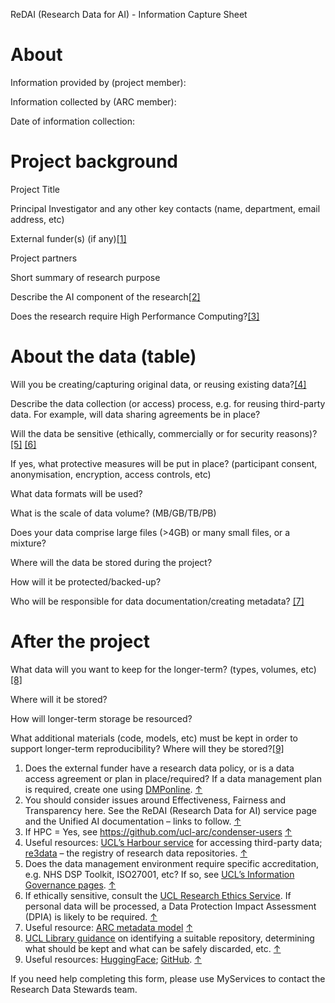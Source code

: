 ReDAI (Research Data for AI) - Information Capture Sheet

# About

Information provided by (project member):

Information collected by (ARC member):

Date of information collection:

# Project background

Project Title

Principal Investigator and any other key contacts (name, department, email address, etc)

External funder(s) (if any)[[1]](#endnote-1)

Project partners

Short summary of research purpose

Describe the AI component of the research[[2]](#endnote-2)

Does the research require High Performance Computing?[[3]](#endnote-3)

# About the data (table)

Will you be creating/capturing original data, or reusing existing data?[[4]](#endnote-4)

Describe the data collection (or access) process, e.g. for reusing third-party data. For example, will data sharing agreements be in place?

Will the data be sensitive (ethically, commercially or for security reasons)?[[5]](#endnote-5) [[6]](#endnote-6)

If yes, what protective measures will be put in place? (participant consent, anonymisation, encryption, access controls, etc)

What data formats will be used?

What is the scale of data volume? (MB/GB/TB/PB)

Does your data comprise large files (>4GB) or many small files, or a mixture?

Where will the data be stored during the project?

How will it be protected/backed-up?

Who will be responsible for data documentation/creating metadata? [[7]](#endnote-7)

# After the project

What data will you want to keep for the longer-term? (types, volumes, etc)[[8]](#endnote-8)

Where will it be stored?

How will longer-term storage be resourced?

What additional materials (code, models, etc) must be kept in order to support longer-term reproducibility? Where will they be stored?[[9]](#endnote-9)

1. Does the external funder have a research data policy, or is a data access agreement or plan in place/required? If a data management plan is required, create one using [DMPonline](https://dmponline.dcc.ac.uk/). [↑](#endnote-ref-1)
2. You should consider issues around Effectiveness, Fairness and Transparency here. See the ReDAI (Research Data for AI) service page and the Unified AI documentation – links to follow. [↑](#endnote-ref-2)
3. If HPC = Yes, see <https://github.com/ucl-arc/condenser-users> [↑](#endnote-ref-3)
4. Useful resources: [UCL’s Harbour service](https://www.ucl.ac.uk/advanced-research-computing/harbour-ucls-external-data-service) for accessing third-party data; [re3data](https://www.re3data.org/) – the registry of research data repositories. [↑](#endnote-ref-4)
5. Does the data management environment require specific accreditation, e.g. NHS DSP Toolkit, ISO27001, etc? If so, see [UCL’s Information Governance pages](https://www.ucl.ac.uk/isd/user/login?destination=node/4175). [↑](#endnote-ref-5)
6. If ethically sensitive, consult the [UCL Research Ethics Service](https://www.ucl.ac.uk/research-innovation-services/compliance-and-assurance/research-ethics-service). If personal data will be processed, a Data Protection Impact Assessment (DPIA) is likely to be required. [↑](#endnote-ref-6)
7. Useful resource: [ARC metadata model](https://liveuclac-my.sharepoint.com/personal/ccaemdo_ucl_ac_uk/Documents/UCL%20%282023-%29/Unified%20AI/ARC%20metadata%20model%20-%20https%3A/liveuclac.sharepoint.com/sites/RITSstaff/Shared%20Documents/Forms/AllItems.aspx?csf=1&web=1&e=KDvi6V&CID=fcdeb7ee%2D1c19%2D425f%2Db45f%2Da2be2d43fa25&FolderCTID=0x01200008C0B7F85E2CFC4F92262A497FFA8D20&id=%2Fsites%2FRITSstaff%2FShared%20Documents%2FData%20Stewardship%2FARC%20Metadata%20Model) [↑](#endnote-ref-7)
8. [UCL Library guidance](https://www.ucl.ac.uk/library/open-science-research-support/research-data-management/best-practices/how-guides/archiving) on identifying a suitable repository, determining what should be kept and what can be safely discarded, etc. [↑](#endnote-ref-8)
9. Useful resources: [HuggingFace](https://huggingface.co/); [GitHub](https://github.com/). [↑](#endnote-ref-9)

If you need help completing this form, please use MyServices to contact the Research Data Stewards team.
